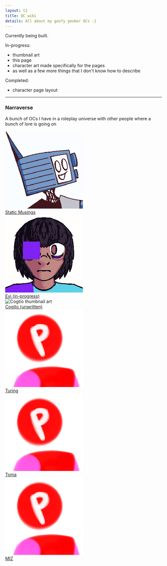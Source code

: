 ```yaml
---
layout: t2
title: OC wiki
details: All about my goofy goober OCs :}
---
```


Currently being built.

In-progress:
- thumbnail art
- this page
- character art made specifically for the pages
- as well as a few more things that I don't know how to describe

Completed:
- character page layout

---

### Narraverse
A bunch of OCs I have in a roleplay universe with other people where a bunch of lore is going on 

<div class="ocgrid">
	<div class="octhumb">
		<img class="ocart" src="/2oc/th/Static_Musings.webp" alt="Static Musings thumbnail art">
		<div class="ocname"><a href="static_musings" class="oclink">Static Musings</a></div>
	</div>
	<div class="octhumb">
		<img class="ocart" src="/2oc/th/Evi.webp" alt="Evi thumbnail art">
		<div class="ocname"><a href="evi" class="oclink">Evi (in-progress)</a></div>
	</div>
	<div class="octhumb">
		<img class="ocart" src="/2oc/th/Cogito.webp" alt="Cogtio thumbnail art">
		<div class="ocname"><a href="cogito" class="oclink">Cogito (unwritten)</a></div>
	</div>
	<div class="octhumb">
		<img class="ocart" src="/2oc/th/ocplaceholder.webp" alt="OC placeholder thumbnail art">
		<div class="ocname"><a href="testing" class="oclink">Turing</a></div>
	</div>
	<div class="octhumb">
		<img class="ocart" src="/2oc/th/ocplaceholder.webp" alt="OC placeholder thumbnail art">
		<div class="ocname"><a href="testing" class="oclink">Toma</a></div>
	</div>
	<div class="octhumb">
		<img class="ocart" src="/2oc/th/ocplaceholder.webp" alt="OC placeholder thumbnail art">
		<div class="ocname"><a href="testing" class="oclink">MIZ</a></div>
	</div>
</div>